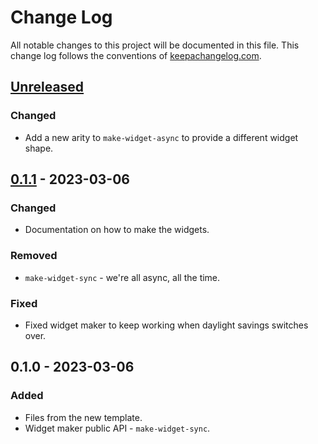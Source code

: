 # Change Log
All notable changes to this project will be documented in this file. This change log follows the conventions of [keepachangelog.com](http://keepachangelog.com/).

## [Unreleased]
### Changed
- Add a new arity to `make-widget-async` to provide a different widget shape.

## [0.1.1] - 2023-03-06
### Changed
- Documentation on how to make the widgets.

### Removed
- `make-widget-sync` - we're all async, all the time.

### Fixed
- Fixed widget maker to keep working when daylight savings switches over.

## 0.1.0 - 2023-03-06
### Added
- Files from the new template.
- Widget maker public API - `make-widget-sync`.

[Unreleased]: https://sourcehost.site/your-name/cryptopals/compare/0.1.1...HEAD
[0.1.1]: https://sourcehost.site/your-name/cryptopals/compare/0.1.0...0.1.1
